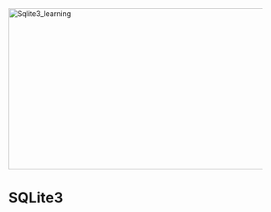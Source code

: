 <img src="https://socialify.git.ci/Thobani660/Sqlite3_learning/image?language=1&owner=1&name=1&stargazers=1&theme=Light" alt="Sqlite3_learning" width="640" height="320" />
<h1>SQLite3</h1>
<p></p>
